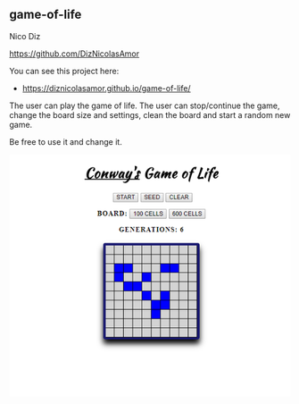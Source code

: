 ﻿## game-of-life

Nico Diz

https://github.com/DizNicolasAmor

You can see this project here:

* https://diznicolasamor.github.io/game-of-life/

The user can play the game of life. The user can stop/continue the game, change the board size and settings, clean the board and start a random new game. 

Be free to use it and change it.

![game-of-lifeREADME.png](/images/game-of-lifeREADME.png?raw=true)
